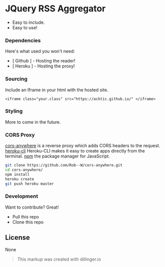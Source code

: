 # JQuery RSS Aggregator

  - Easy to include.
  - Easy to use!

> 


### Dependencies

Here's what used you won't need:

* [ Github ] - Hosting the reader!
* [ Heroku ] - Hosting the proxy!

### Sourcing

Include an Iframe in your html with the hosted site.

`<iframe class="your.class" src="https://acktic.github.io/" </iframe>`

### Styling

More to come in the future.

### CORS Proxy

[cors-anywhere](https://github.com/Rob--W/cors-anywhere) is a reverse proxy which adds CORS headers to the request.
[heroku-cli](https://github.com/heroku/cli) Heroku-CLI makes it easy to create apps directly from the terminal.
[npm](https://github.com/npm/cli) the package manager for JavaScript.

```sh
git clone https://github.com/Rob--W/cors-anywhere.git
cd cors-anywhere/
npm install
heroku create
git push heroku master
```

### Development

Want to contribute? Great!
- Pull this repo
- Clone this repo

License
----

None


>This markup was created with dillinger.io
